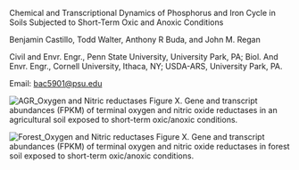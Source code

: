 Chemical and Transcriptional Dynamics of Phosphorus and Iron Cycle in Soils Subjected to Short-Term Oxic and Anoxic Conditions

 Benjamin Castillo, Todd Walter, Anthony R Buda, and John M. Regan
 
Civil and Envr. Engr., Penn State University, University Park, PA; Biol. And Envr. Engr., Cornell University, Ithaca, NY; USDA-ARS, University Park, PA.

Email: bac5901@psu.edu

![AGR_Oxygen and Nitric reductases](https://github.com/user-attachments/assets/8bc1ee40-6814-4ab7-bd94-4ffd2ea524ff)
Figure X. Gene and transcript abundances (FPKM) of terminal oxygen and nitric oxide reductases in an agricultural soil exposed to short-term oxic/anoxic conditions.



![Forest_Oxygen and Nitric reductases](https://github.com/user-attachments/assets/2c162bb3-34a3-4e86-affc-c690e6d06cda)
Figure X. Gene and transcript abundances (FPKM) of terminal oxygen and nitric oxide reductases in forest soil exposed to short-term oxic/anoxic conditions.
